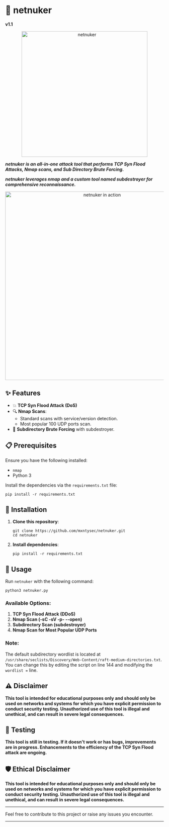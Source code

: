 # 🚀 netnuker

**v1.1**

<p align="center"><img src="https://github.com/mxntysec/netnuker/assets/166342298/fe41f33a-f628-4d7f-94aa-1bd8663ca781" width="400px" alt="netnuker"></p>

***netnuker is an all-in-one attack tool that performs TCP Syn Flood Attacks, Nmap scans, and Sub Directory Brute Forcing.***

***netnuker leverages nmap and a custom tool named subdestroyer for comprehensive reconnaissance.***

<p align="center"><img src="https://github.com/mxntysec/netnuker/assets/166342298/95166b4b-4497-4a48-98a0-34a5064fd5a8" width="600px" alt="netnuker in action"></p>

## ✨ Features

- 💥 **TCP Syn Flood Attack (DoS)**
- 🔍 **Nmap Scans**:
  - Standard scans with service/version detection.
  - Most popular 100 UDP ports scan.
- 🔎 **Subdirectory Brute Forcing** with subdestroyer.

## 📋 Prerequisites

Ensure you have the following installed:

- `nmap`
- Python 3

Install the dependencies via the `requirements.txt` file:
```
pip install -r requirements.txt
```

## 🔧 Installation

1. **Clone this repository**:
   ```
   git clone https://github.com/mxntysec/netnuker.git
   cd netnuker
   ```

2. **Install dependencies**:
   ```
   pip install -r requirements.txt
   ```

## 🚀 Usage

Run `netnuker` with the following command:
```
python3 netnuker.py
```

### Available Options:

1. **TCP Syn Flood Attack (DDoS)**
2. **Nmap Scan (-sC -sV -p- --open)**
3. **Subdirectory Scan (subdestroyer)**
4. **Nmap Scan for Most Popular UDP Ports**

### Note:

The default subdirectory wordlist is located at `/usr/share/seclists/Discovery/Web-Content/raft-medium-directories.txt`. You can change this by editing the script on line 144 and modifying the `wordlist =` line.

## ⚠️ Disclaimer

**This tool is intended for educational purposes only and should only be used on networks and systems for which you have explicit permission to conduct security testing. Unauthorized use of this tool is illegal and unethical, and can result in severe legal consequences.**

## 🧪 Testing

**This tool is still in testing. If it doesn't work or has bugs, improvements are in progress. Enhancements to the efficiency of the TCP Syn Flood attack are ongoing.**

## 🛡️ Ethical Disclaimer

**This tool is intended for educational purposes only and should only be used on networks and systems for which you have explicit permission to conduct security testing. Unauthorized use of this tool is illegal and unethical, and can result in severe legal consequences.**

---

Feel free to contribute to this project or raise any issues you encounter.

---
